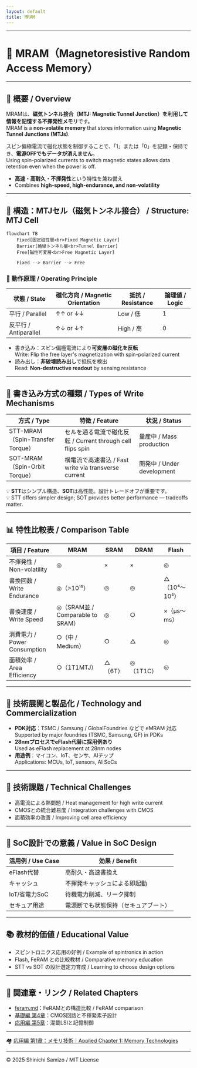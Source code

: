 ```yaml
---
layout: default
title: MRAM
---
```


---

# 🧲 MRAM（Magnetoresistive Random Access Memory）

---

## 📘 概要 / Overview

MRAMは、**磁気トンネル接合（MTJ: Magnetic Tunnel Junction）**を利用して情報を記憶する**不揮発性メモリ**です。  
MRAM is a **non-volatile memory** that stores information using **Magnetic Tunnel Junctions (MTJs)**.

スピン偏極電流で磁化状態を制御することで、「1」または「0」を記録・保持でき、**電源OFFでもデータが消えません**。  
Using spin-polarized currents to switch magnetic states allows data retention even when the power is off.

- **高速・高耐久・不揮発性**という特性を兼ね備え  
- Combines **high-speed, high-endurance, and non-volatility**

---

## 🧩 構造：MTJセル（磁気トンネル接合） / Structure: MTJ Cell

```mermaid
flowchart TB
    Fixed[固定磁性層<br>Fixed Magnetic Layer]
    Barrier[絶縁トンネル層<br>Tunnel Barrier]
    Free[磁性可変層<br>Free Magnetic Layer]

    Fixed --> Barrier --> Free
```

### 📌 動作原理 / Operating Principle

| 状態 / State | 磁化方向 / Magnetic Orientation | 抵抗 / Resistance | 論理値 / Logic |
|--------------|-------------------------------|------------------|----------------|
| 平行 / Parallel | ↑↑ or ↓↓ | Low / 低 | 1 |
| 反平行 / Antiparallel | ↑↓ or ↓↑ | High / 高 | 0 |

- 書き込み：スピン偏極電流により**可変層の磁化を反転**  
  Write: Flip the free layer's magnetization with spin-polarized current  
- 読み出し：**非破壊読み出し**で抵抗を検出  
  Read: **Non-destructive readout** by sensing resistance

---

## 🔁 書き込み方式の種類 / Types of Write Mechanisms

| 方式 / Type | 特徴 / Feature | 状況 / Status |
|-------------|----------------|----------------|
| STT-MRAM（Spin-Transfer Torque） | セルを通る電流で磁化反転 / Current through cell flips spin | 量産中 / Mass production |
| SOT-MRAM（Spin-Orbit Torque） | 横電流で高速書込 / Fast write via transverse current | 開発中 / Under development |

💡 **STT**はシンプル構造、**SOT**は高性能。設計トレードオフが重要です。  
💡 STT offers simpler design; SOT provides better performance — tradeoffs matter.

---

## 📊 特性比較表 / Comparison Table

| 項目 / Feature | MRAM | SRAM | DRAM | Flash |
|----------------|------|------|------|--------|
| 不揮発性 / Non-volatility | ◎ | × | × | ◎ |
| 書換回数 / Write Endurance | ◎（>10¹⁵） | ◎ | ◎ | △（10⁴〜10⁵） |
| 書換速度 / Write Speed | ◎（SRAM並 / Comparable to SRAM） | ◎ | ○ | ×（µs〜ms） |
| 消費電力 / Power Consumption | ○（中 / Medium） | ○ | △ | ◎ |
| 面積効率 / Area Efficiency | ○（1T1MTJ） | △（6T） | ◎（1T1C） | ◎ |

---

## 🧪 技術展開と製品化 / Technology and Commercialization

- **PDK対応**：TSMC / Samsung / GlobalFoundries などで eMRAM 対応  
  Supported by major foundries (TSMC, Samsung, GF) in PDKs
- **28nmプロセスでeFlash代替に採用例あり**  
  Used as eFlash replacement at 28nm nodes
- **用途例**：マイコン、IoT、センサ、AIチップ  
  Applications: MCUs, IoT, sensors, AI SoCs

---

## 🚧 技術課題 / Technical Challenges

- 高電流による熱問題 / Heat management for high write current  
- CMOSとの統合難易度 / Integration challenges with CMOS  
- 面積効率の改善 / Improving cell area efficiency  

---

## 🧭 SoC設計での意義 / Value in SoC Design

| 活用例 / Use Case | 効果 / Benefit |
|------------------|----------------|
| eFlash代替 | 高耐久・高速書換え |
| キャッシュ | 不揮発キャッシュによる即起動 |
| IoT/省電力SoC | 待機電力削減、リーク抑制 |
| セキュア用途 | 電源断でも状態保持（セキュアブート） |

---

## 📚 教材的価値 / Educational Value

- スピントロニクス応用の好例 / Example of spintronics in action  
- Flash, FeRAM との比較教材 / Comparative memory education  
- STT vs SOT の設計選定力育成 / Learning to choose design options

---

## 🔗 関連章・リンク / Related Chapters

- [feram.md](./feram.md)：FeRAMとの構造比較 / FeRAM comparison  
- [基礎編 第4章](../chapter4_mos_characteristics/)：CMOS回路と不揮発素子設計  
- [応用編 第5章](../d_chapter5_analog_mixed_signal/)：混載LSIと記憶制御

---

🏘 [応用編 第1章：メモリ技術｜Applied Chapter 1: Memory Technologies](../d_chapter1_memory_technologies/README.md)

---

© 2025 Shinichi Samizo / MIT License

